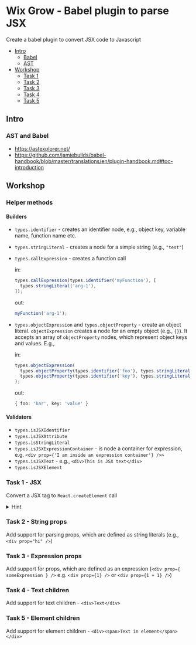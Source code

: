 # Wix Grow - Babel plugin to parse JSX

Create a babel plugin to convert JSX code to Javascript

- [Intro](#intro)
  - [Babel](#babel)
  - [AST](#ast)
- [Workshop](#workshop)
  - [Task 1](#task-1---jsx)
  - [Task 2](#task-2---props)
  - [Task 3](#task-3---children)
  - [Task 4](#task-4---text-children)
  - [Task 5](#task-5---element-children)

## Intro

### AST and Babel

- https://astexplorer.net/
- https://github.com/jamiebuilds/babel-handbook/blob/master/translations/en/plugin-handbook.md#toc-introduction

## Workshop

### Helper methods

#### Builders

- `types.identifier` - creates an identifier node, e.g., object key, variable name, function name etc.
- `types.stringLiteral` - creates a node for a simple string (e.g., `"test"`)
- `types.callExpression` - creates a function call

  in:

  ```ts
  types.callExpression(types.identifier('myFunction'), [
    types.stringLiteral('arg-1'),
  ]);
  ```

  out:

  ```ts
  myFunction('arg-1');
  ```

- `types.objectExpression` and `types.objectProperty` - create an object literal. `objectExpression` creates a node for an empty object (e.g., `{}`). It accepts an array of `objectProperty` nodes, which represent object keys and values. E.g.,

  in:

  ```ts
  types.objectExpression(
    types.objectProperty(types.identifier('foo'), types.stringLiteral('bar')),
    types.objectProperty(types.identifier('key'), types.stringLiteral('value'))
  );
  ```

  out:

  ```ts
  { foo: 'bar', key: 'value' }
  ```

#### Validators

- `types.isJSXIdentifier`
- `types.isJSXAttribute`
- `types.isStringLiteral`
- `types.isJSXExpressionContainer` - is node a container for expression, e.g. `<div prop={'I am inside an expression container'} />>`
- `types.isJSXText` - e.g., `<div>This is JSX text</div>`
- `types.isJSXElement`

### Task 1 - JSX

Convert a JSX tag to `React.createElement` call

<details>
  <summary>Hint</summary>

Visitor should return `types.callExpression`, which expects two arguments:

- the name of the function. In this case, the name of the function is `React.createElement`, which is a **member expression**.
- array of nodes, which represent parameters of the final function. For now, it will have two items:

  - string literal node of the tag name
  - object expression node (for this task, it won't have any properties)
  </details>

### Task 2 - String props

Add support for parsing props, which are defined as string literals (e.g., `<div prop="hi" />`)

### Task 3 - Expression props

Add support for props, which are defined as an expression (`<div prop={ someExpression } />` e.g. `<div prop={1} />` or `<div prop={1 + 1} />`)

### Task 4 - Text children

Add support for text children - `<div>Text</div>`

### Task 5 - Element children

Add support for element children - `<div><span>Text in element</span></div>`
